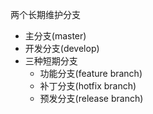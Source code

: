 两个长期维护分支
  - 主分支(master)
  - 开发分支(develop)
- 三种短期分支
  - 功能分支(feature branch)
  - 补丁分支(hotfix branch)
  - 预发分支(release branch)